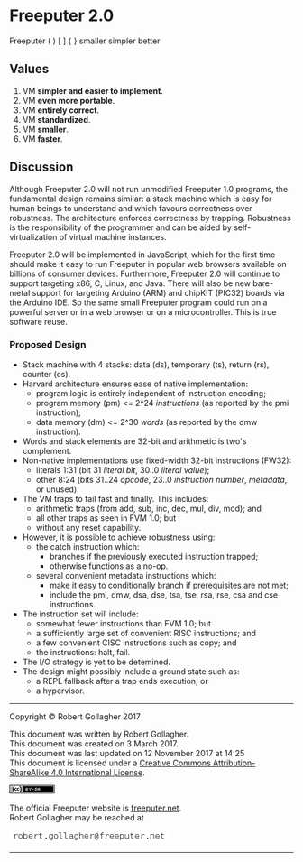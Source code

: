 <meta http-equiv="content-type" content="text/html;charset=utf-8">

# Freeputer&nbsp;2.0

Freeputer ( ) \[ \] { } smaller simpler better

## Values

1. VM **simpler and easier to implement**.
2. VM **even more portable**.
3. VM **entirely correct**.
4. VM **standardized**.
5. VM **smaller**.
6. VM **faster**.

## Discussion

Although Freeputer 2.0 will not run unmodified Freeputer 1.0 programs, the fundamental design remains similar: a stack machine which is easy for human beings to understand and which favours correctness over robustness. The architecture enforces correctness by trapping. Robustness is the responsibility of the programmer and can be aided by self-virtualization of virtual machine instances.

Freeputer 2.0 will be implemented in JavaScript, which for the first time should make it easy to run Freeputer in popular web browsers available on billions of consumer devices. Furthermore, Freeputer 2.0 will continue to support targeting x86, C, Linux, and Java. There will also be new bare-metal support for targeting Arduino (ARM) and chipKIT (PIC32) boards via the Arduino IDE. So the same small Freeputer program could run on a powerful server or in a web browser or on a microcontroller. This is true software reuse.

### Proposed Design

- Stack machine with 4 stacks: data (ds), temporary (ts), return (rs), counter (cs).
- Harvard architecture ensures ease of native implementation:
    - program logic is entirely independent of instruction encoding;
    - program memory (pm) <= 2^24 *instructions* (as reported by the pmi instruction);
    - data memory (dm) <= 2^30 *words* (as reported by the dmw instruction).
- Words and stack elements are 32-bit and arithmetic is two's complement.
- Non-native implementations use fixed-width 32-bit instructions (FW32):
    - literals 1:31 (bit 31 *literal bit*, 30..0 *literal value*);
    - other 8:24 (bits 31..24 *opcode*, 23..0 *instruction number*, *metadata*, or unused).
- The VM traps to fail fast and finally. This includes:
    - arithmetic traps (from add, sub, inc, dec, mul, div, mod); and
    - all other traps as seen in FVM 1.0; but
    - without any reset capability.
- However, it is possible to achieve robustness using:
    - the catch instruction which:
        - branches if the previously executed instruction trapped;
        - otherwise functions as a no-op.
    - several convenient metadata instructions which:
        - make it easy to conditionally branch if prerequisites are not met;
        - include the pmi, dmw, dsa, dse, tsa, tse, rsa, rse, csa and cse instructions.
- The instruction set will include:
    - somewhat fewer instructions than FVM 1.0; but
    - a sufficiently large set of convenient RISC instructions; and
    - a few convenient CISC instructions such as copy; and
    - the instructions: halt, fail.
- The I/O strategy is yet to be detemined.
- The design might possibly include a ground state such as:
    - a REPL fallback after a trap ends execution; or
    - a hypervisor.


---

Copyright © Robert Gollagher 2017  

This document was written by Robert Gollagher.  
This document was created on 3 March 2017.  
This document was last updated on 12 November 2017 at 14:25  
This document is licensed under a [Creative Commons Attribution-ShareAlike 4.0 International License](http://creativecommons.org/licenses/by-sa/4.0/).

[![](doc/img/80x15.png)](http://creativecommons.org/licenses/by-sa/4.0/)


The official Freeputer website is [freeputer.net](http://www.freeputer.net).  
Robert Gollagher may be reached at

![](doc/img/abc.png)

---

